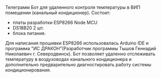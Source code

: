 Телеграмм Бот для удаленного контроля температуры в ВИП помещении (канальный кондиционер).
Состоит: 
- платы разработки ESP8266 Node MCU
- DS18B20 2 шт.
- блока питания. 

Для написания прошивки ESP8266 использовалась Arduino IDE  и программа 
"ИС ДРАКОН"(Разработчик программы Тышов Геннадий Николаевич
г. Северодвинск).
Бот позволяет удаленно отслеживать температуру в воздуховодах канального кондиционера 
и дополнительно предварительно диагностировать работу системы кондиционирования.
